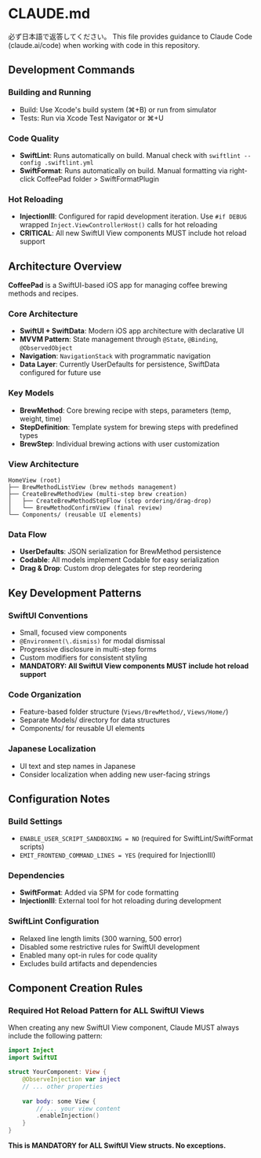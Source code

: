 # CLAUDE.md
必ず日本語で返答してください。
This file provides guidance to Claude Code (claude.ai/code) when working with code in this repository.

## Development Commands

### Building and Running
- Build: Use Xcode's build system (⌘+B) or run from simulator
- Tests: Run via Xcode Test Navigator or ⌘+U

### Code Quality
- **SwiftLint**: Runs automatically on build. Manual check with `swiftlint --config .swiftlint.yml`
- **SwiftFormat**: Runs automatically on build. Manual formatting via right-click CoffeePad folder > SwiftFormatPlugin

### Hot Reloading
- **InjectionIII**: Configured for rapid development iteration. Use `#if DEBUG` wrapped `Inject.ViewControllerHost()` calls for hot reloading
- **CRITICAL**: All new SwiftUI View components MUST include hot reload support

## Architecture Overview

**CoffeePad** is a SwiftUI-based iOS app for managing coffee brewing methods and recipes.

### Core Architecture
- **SwiftUI + SwiftData**: Modern iOS app architecture with declarative UI
- **MVVM Pattern**: State management through `@State`, `@Binding`, `@ObservedObject`
- **Navigation**: `NavigationStack` with programmatic navigation
- **Data Layer**: Currently UserDefaults for persistence, SwiftData configured for future use

### Key Models
- **BrewMethod**: Core brewing recipe with steps, parameters (temp, weight, time)
- **StepDefinition**: Template system for brewing steps with predefined types
- **BrewStep**: Individual brewing actions with user customization

### View Architecture
```
HomeView (root)
├── BrewMethodListView (brew methods management)
├── CreateBrewMethodView (multi-step brew creation)
│   ├── CreateBrewMethodStepFlow (step ordering/drag-drop)
│   └── BrewMethodConfirmView (final review)
└── Components/ (reusable UI elements)
```

### Data Flow
- **UserDefaults**: JSON serialization for BrewMethod persistence
- **Codable**: All models implement Codable for easy serialization
- **Drag & Drop**: Custom drop delegates for step reordering

## Key Development Patterns

### SwiftUI Conventions
- Small, focused view components
- `@Environment(\.dismiss)` for modal dismissal
- Progressive disclosure in multi-step forms
- Custom modifiers for consistent styling
- **MANDATORY: All SwiftUI View components MUST include hot reload support**

### Code Organization
- Feature-based folder structure (`Views/BrewMethod/`, `Views/Home/`)
- Separate Models/ directory for data structures
- Components/ for reusable UI elements

### Japanese Localization
- UI text and step names in Japanese
- Consider localization when adding new user-facing strings

## Configuration Notes

### Build Settings
- `ENABLE_USER_SCRIPT_SANDBOXING = NO` (required for SwiftLint/SwiftFormat scripts)
- `EMIT_FRONTEND_COMMAND_LINES = YES` (required for InjectionIII)

### Dependencies
- **SwiftFormat**: Added via SPM for code formatting
- **InjectionIII**: External tool for hot reloading during development

### SwiftLint Configuration
- Relaxed line length limits (300 warning, 500 error)
- Disabled some restrictive rules for SwiftUI development
- Enabled many opt-in rules for code quality
- Excludes build artifacts and dependencies

## Component Creation Rules

### Required Hot Reload Pattern for ALL SwiftUI Views

When creating any new SwiftUI View component, Claude MUST always include the following pattern:

```swift
import Inject
import SwiftUI

struct YourComponent: View {
    @ObserveInjection var inject
    // ... other properties
    
    var body: some View {
        // ... your view content
        .enableInjection()
    }
}
```

**This is MANDATORY for ALL SwiftUI View structs. No exceptions.**